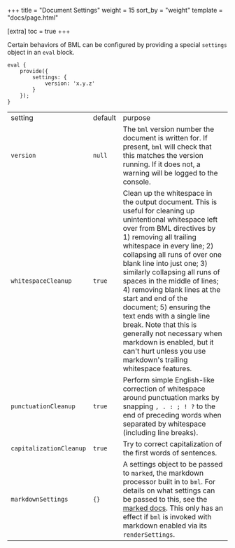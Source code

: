 +++
title = "Document Settings"
weight = 15
sort_by = "weight"
template = "docs/page.html"

[extra]
toc = true
+++

Certain behaviors of BML can be configured by providing a special `settings` object in an `eval` block.

```bml
eval {
    provide({
        settings: {
            version: 'x.y.z'
        }
    });
}
```

<table>
<colgroup>
<col/>
<col/>
<col/>
</colgroup>
<tbody>
<tr>
<td>setting</td>
<td>default</td>
<td>purpose</td>
</tr>
<tr>
<td><code>version</code></td>
<td><code>null</code></td>
<td>The <code>bml</code> version number the document is written for. If present, <code>bml</code> will check that this matches the version running. If it does not, a warning will be logged to the console.</td>
</tr>
<tr>
<td><code>whitespaceCleanup</code></td>
<td><code>true</code></td>
<td>Clean up the whitespace in the output document. This is useful for cleaning up unintentional whitespace left over from BML directives by 1) removing all trailing whitespace in every line; 2) collapsing all runs of over one blank line into just one; 3) similarly collapsing all runs of spaces in the middle of lines; 4) removing blank lines at the start and end of the document; 5) ensuring the text ends with a single line break. Note that this is generally not necessary when markdown is enabled, but it can't hurt unless you use markdown's trailing whitespace features.</td>
</tr>
<tr>
<td><code>punctuationCleanup</code></td>
<td><code>true</code></td>
<td>Perform simple English-like correction of whitespace around punctuation marks by snapping <code>, . : ; ! ?</code> to the end of preceding words when separated by whitespace (including line breaks).</td>
</tr>
<tr>
<td><code>capitalizationCleanup</code></td>
<td><code>true</code></td>
<td>Try to correct capitalization of the first words of sentences.</td>
</tr>
<tr>
<td><code>markdownSettings</code></td>
<td><code>{}</code></td>
<td>A settings object to be passed to <code>marked</code>, the markdown processor built in to <code>bml</code>. For details on what settings can be passed to this, see the <a href="https://github.com/markedjs/marked/blob/master/USING_ADVANCED.md#options">marked docs</a>. This only has an effect if <code>bml</code> is invoked with markdown enabled via its <code>renderSettings</code>.</td>
</tr>
</tbody>
</table>
